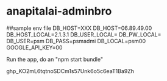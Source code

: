 # anapitalai-adminbro

##sample env file
DB_HOST=XXX
DB_HOST=06.89.49.00
DB_HOST_LOCAL=2.1.3.1
DB_USER_LOCAL=
DB_PW_LOCAL=
DB_USER=psm
DB_PASS=psmadmi
DB_LOCAL=psm00
GOOGLE_API_KEY=00

Run the app, do an "npm start bundle"

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
